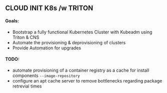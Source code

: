 ## CLOUD INIT K8s /w TRITON ## 

#### Goals:
- Bootstrap a fully functional Kubernetes Cluster with Kubeadm using Triton & CNS
- Automate the provisioning & deprovisioning of clusters
- Provide Automation for upgrades

#### TODO:
- automate provisioning of a container registry as a cache for install components `--image-repository`
- configure an apt cache server to remove bottlenecks regarding package retrevial times
